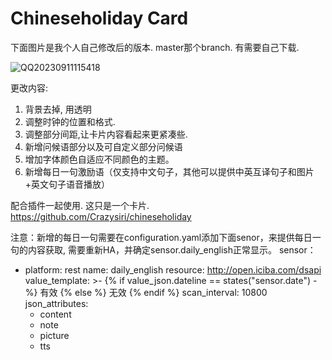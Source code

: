 # Chineseholiday Card
下面图片是我个人自己修改后的版本. master那个branch. 有需要自己下载. 

![QQ20230911115418](https://github.com/WalterDSU/chineseholiday_card/assets/91654066/f672da59-e7ad-4da2-a0b2-962ca0ad8c6a)


更改内容:
1. 背景去掉, 用透明
2. 调整时钟的位置和格式.
3. 调整部分间距,让卡片内容看起来更紧凑些.
4. 新增问候语部分以及可自定义部分问候语
5. 增加字体颜色自适应不同颜色的主题。
6. 新增每日一句激励语（仅支持中文句子，其他可以提供中英互译句子和图片+英文句子语音播放）

配合插件一起使用. 这只是一个卡片.
https://github.com/Crazysiri/chineseholiday

注意：新增的每日一句需要在configuration.yaml添加下面senor，来提供每日一句的内容获取, 需要重新HA，并确定sensor.daily_english正常显示。
sensor：
  - platform: rest
    name: daily_english
    resource: http://open.iciba.com/dsapi
    value_template: >-
          {% if value_json.dateline == states("sensor.date")  -%}
            有效
          {% else %}
            无效
          {% endif %}
    scan_interval: 10800
    json_attributes:
      - content
      - note
      - picture
      - tts
